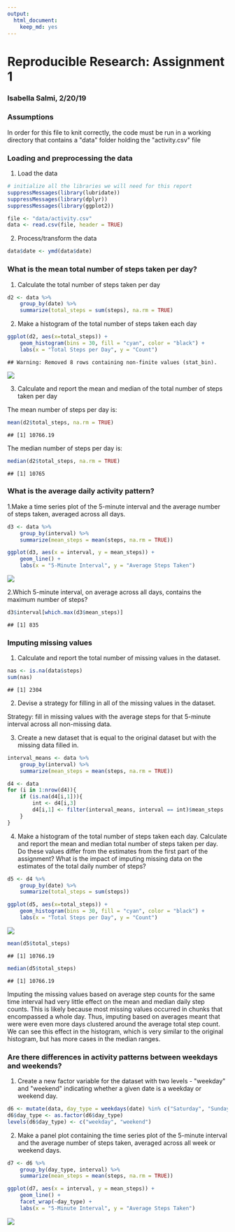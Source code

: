 ```yaml
---
output: 
  html_document: 
    keep_md: yes
---
```

# Reproducible Research: Assignment 1
### Isabella Salmi, 2/20/19  
  
  
  
### Assumptions

In order for this file to knit correctly, the code must be run in a working directory that contains a "data" folder holding the "activity.csv" file

### Loading and preprocessing the data

1. Load the data

```r
# initialize all the libraries we will need for this report
suppressMessages(library(lubridate))
suppressMessages(library(dplyr))
suppressMessages(library(ggplot2))

file <- "data/activity.csv"
data <- read.csv(file, header = TRUE)
```

2. Process/transform the data

```r
data$date <- ymd(data$date)
```

### What is the mean total number of steps taken per day?

1. Calculate the total number of steps taken per day

```r
d2 <- data %>%
    group_by(date) %>%
    summarize(total_steps = sum(steps), na.rm = TRUE)
```

2. Make a histogram of the total number of steps taken each day

```r
ggplot(d2, aes(x=total_steps)) +
    geom_histogram(bins = 30, fill = "cyan", color = "black") +
    labs(x = "Total Steps per Day", y = "Count")
```

```
## Warning: Removed 8 rows containing non-finite values (stat_bin).
```

![](PA1_template_files/figure-html/unnamed-chunk-4-1.png)<!-- -->

3. Calculate and report the mean and median of the total number of steps taken per day  

The mean number of steps per day is:

```r
mean(d2$total_steps, na.rm = TRUE)
```

```
## [1] 10766.19
```
  
The median number of steps per day is:

```r
median(d2$total_steps, na.rm = TRUE)
```

```
## [1] 10765
```

### What is the average daily activity pattern?
1.Make a time series plot of the 5-minute interval and the average number of steps taken, averaged across all days.

```r
d3 <- data %>%
    group_by(interval) %>%
    summarize(mean_steps = mean(steps, na.rm = TRUE))

ggplot(d3, aes(x = interval, y = mean_steps)) +
    geom_line() +
    labs(x = "5-Minute Interval", y = "Average Steps Taken")
```

![](PA1_template_files/figure-html/unnamed-chunk-7-1.png)<!-- -->

2.Which 5-minute interval, on average across all days, contains the maximum number of steps?

```r
d3$interval[which.max(d3$mean_steps)]
```

```
## [1] 835
```

### Imputing missing values
1. Calculate and report the total number of missing values in the dataset.

```r
nas <- is.na(data$steps)
sum(nas)
```

```
## [1] 2304
```

2. Devise a strategy for filling in all of the missing values in the dataset.  

Strategy: fill in missing values with the average steps for that 5-minute interval across all non-missing data. 


3. Create a new dataset that is equal to the original dataset but with the missing data filled in. 

```r
interval_means <- data %>%
    group_by(interval) %>%
    summarize(mean_steps = mean(steps, na.rm = TRUE))

d4 <- data
for (i in 1:nrow(d4)){
    if (is.na(d4[i,1])){
        int <- d4[i,3]
        d4[i,1] <- filter(interval_means, interval == int)$mean_steps
    } 
}
```

4. Make a histogram of the total number of steps taken each day. Calculate and report the mean and median total number of steps taken per day. Do these values differ from the estimates from the first part of the assignment? What is the impact of imputing missing data on the estimates of the total daily number of steps?

```r
d5 <- d4 %>%
    group_by(date) %>%
    summarize(total_steps = sum(steps))

ggplot(d5, aes(x=total_steps)) +
    geom_histogram(bins = 30, fill = "cyan", color = "black") +
    labs(x = "Total Steps per Day", y = "Count")
```

![](PA1_template_files/figure-html/unnamed-chunk-11-1.png)<!-- -->

```r
mean(d5$total_steps)
```

```
## [1] 10766.19
```

```r
median(d5$total_steps)
```

```
## [1] 10766.19
```

Imputing the missing values based on average step counts for the same time interval had very little effect on the mean and median daily step counts. This is likely because most missing values occurred in chunks that encompassed a whole day. Thus, imputing based on averages meant that were were even more days clustered around the average total step count. We can see this effect in the histogram, which is very similar to the original histogram, but has more cases in the median ranges. 

### Are there differences in activity patterns between weekdays and weekends?
1. Create a new factor variable for the dataset with two levels - "weekday" and "weekend" indicating whether a given date is a weekday or weekend day. 

```r
d6 <- mutate(data, day_type = weekdays(date) %in% c("Saturday", "Sunday"))
d6$day_type <- as.factor(d6$day_type)
levels(d6$day_type) <- c("weekday", "weekend")
```

2. Make a panel plot containing the time series plot of the 5-minute interval and the average number of steps taken, averaged across all week or weekend days. 

```r
d7 <- d6 %>%
    group_by(day_type, interval) %>%
    summarize(mean_steps = mean(steps, na.rm = TRUE))

ggplot(d7, aes(x = interval, y = mean_steps)) +
    geom_line() +
    facet_wrap(~day_type) +
    labs(x = "5-Minute Interval", y = "Average Steps Taken")
```

![](PA1_template_files/figure-html/unnamed-chunk-13-1.png)<!-- -->
